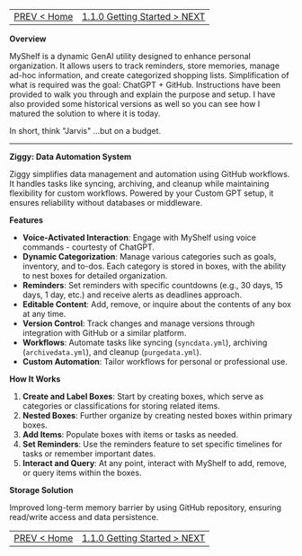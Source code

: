 <TABLE width="100%"><TR><TD align="left"><a href="README.md">PREV < Home</a></TD><TD align="right"><a href="‐-1.1.0-Getting-Started.md">1.1.0 Getting Started > NEXT</a></TD></TR></TABLE>

**Overview**

MyShelf is a dynamic GenAI utility designed to enhance personal organization. It allows users to track reminders, store memories, manage ad-hoc information, and create categorized shopping lists. Simplification of what is required was the goal: ChatGPT + GitHub. Instructions have been provided to walk you through and explain the purpose and setup. I have also provided some historical versions as well so you can see how I matured the solution to where it is today.

In short, think "Jarvis" ...but on a budget.

---

**Ziggy: Data Automation System**

Ziggy simplifies data management and automation using GitHub workflows. It handles tasks like syncing, archiving, and cleanup while maintaining flexibility for custom workflows. Powered by your Custom GPT setup, it ensures reliability without databases or middleware.

**Features**

- **Voice-Activated Interaction**: Engage with MyShelf using voice commands - courtesty of ChatGPT.
- **Dynamic Categorization**: Manage various categories such as goals, inventory, and to-dos. Each category is stored in boxes, with the ability to nest boxes for detailed organization.
- **Reminders**: Set reminders with specific countdowns (e.g., 30 days, 15 days, 1 day, etc.) and receive alerts as deadlines approach.
- **Editable Content**: Add, remove, or inquire about the contents of any box at any time.
- **Version Control**: Track changes and manage versions through integration with GitHub or a similar platform.
- **Workflows**: Automate tasks like syncing (`syncdata.yml`), archiving (`archivedata.yml`), and cleanup (`purgedata.yml`).
- **Custom Automation**: Tailor workflows for personal or professional use.

**How It Works**

1. **Create and Label Boxes**: Start by creating boxes, which serve as categories or classifications for storing related items.
2. **Nested Boxes**: Further organize by creating nested boxes within primary boxes.
3. **Add Items**: Populate boxes with items or tasks as needed.
4. **Set Reminders**: Use the reminders feature to set specific timelines for tasks or remember important dates.
5. **Interact and Query**: At any point, interact with MyShelf to add, remove, or query items within the boxes.

**Storage Solution**

Improved long-term memory barrier by using GitHub repository, ensuring read/write access and data persistence.


<TABLE width="100%"><TR><TD align="left"><a href="README.md">PREV < Home</a></TD><TD align="right"><a href="‐-1.1.0-Getting-Started.md">1.1.0 Getting Started > NEXT</a></TD></TR></TABLE>





